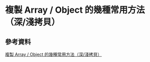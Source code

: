 # 複製 Array / Object 的幾種常用方法（深/淺拷貝）

## 參考資料

[複製 Array / Object 的幾種常用方法（深/淺拷貝）](https://eudora.cc/posts/210430/)
